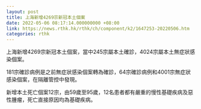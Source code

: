 ```yaml
---
layout: post
title: 上海新增4269宗新冠本土個案
date: 2022-05-06 08:17:14.000000000 +08:00
link: https://news.rthk.hk/rthk/ch/component/k2/1647253-20220506.htm
categories: rthk
---
```


上海新增4269宗新冠本土個案，當中245宗屬本土確診，4024宗屬本土無症狀感染個案。

181宗確診病例是之前無症狀感染個案轉為確診，64宗確診病例和4001宗無症狀感染個案，在隔離管控中發現。

新增本土死亡個案12宗，由59歲至95歲，12名患者都有嚴重的慢性基礎疾病及惡性腫瘤，死亡直接原因均為基礎疾病。
